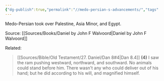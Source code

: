 ```yaml
---
{"dg-publish":true,"permalink":"//medo-persian-s-advancements/","tags":["🌱"],"noteIcon":1}
---
```


Medo-Persian took over Palestine, Asia Minor, and Egypt.

Source: [[Sources/Books/Daniel by John F Walvoord\|Daniel by John F Walvoord]]

Related: 

> [[Sources/Bible/Old Testament/27. Daniel/Dan 8#4\|Dan 8.4]]
 **(4)** I saw the ram pushing westward, northward, and southward. No animals could stand before him. There wasn't any who could deliver out of his hand; but he did according to his will, and magnified himself.  
